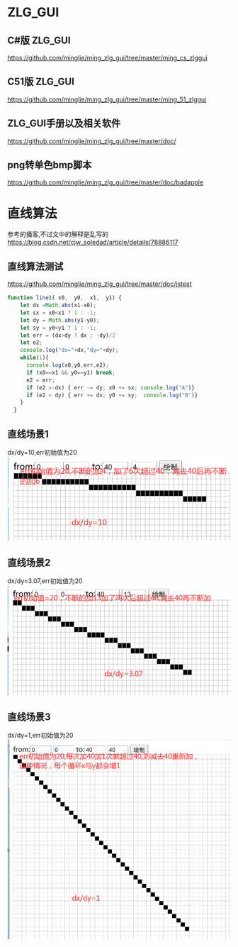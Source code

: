 # ZLG_GUI
## C#版 ZLG_GUI
https://github.com/minglie/ming_zlg_gui/tree/master/ming_cs_zlggui

## C51版 ZLG_GUI
https://github.com/minglie/ming_zlg_gui/tree/master/ming_51_zlggui

## ZLG_GUI手册以及相关软件
https://github.com/minglie/ming_zlg_gui/tree/master/doc/

## png转单色bmp脚本
https://github.com/minglie/ming_zlg_gui/tree/master/doc/badapple

# 直线算法
参考的播客,不过文中的解释是乱写的
https://blog.csdn.net/cjw_soledad/article/details/78886117

## 直线算法测试
https://github.com/minglie/ming_zlg_gui/tree/master/doc/jstest

``` js
function line1( x0,  y0,  x1,  y1) {
    let dx =Math.abs(x1-x0);
    let sx = x0<x1 ? 1 : -1;
    let dy = Math.abs(y1-y0);
    let sy = y0<y1 ? 1 : -1; 
    let err = (dx>dy ? dx : -dy)/2
    let e2;
    console.log("dx="+dx,"dy="+dy);
    while(1){
      console.log(x0,y0,err,e2);
      if (x0==x1 && y0==y1) break;
      e2 = err;
      if (e2 >-dx) { err -= dy; x0 += sx; console.log("A")}
      if (e2 < dy) { err += dx; y0 += sy;  console.log("B")}
    }
  }
```
## 直线场景1
dx/dy=10,err初始值为20
![环境变量示例代码](doc/docimg/err20_1.png)

## 直线场景2
dx/dy=3.07,err初始值为20
![环境变量示例代码](doc/docimg/err20.png)

## 直线场景3
dx/dy=1,err初始值为20
![环境变量示例代码](doc/docimg/err1.png)